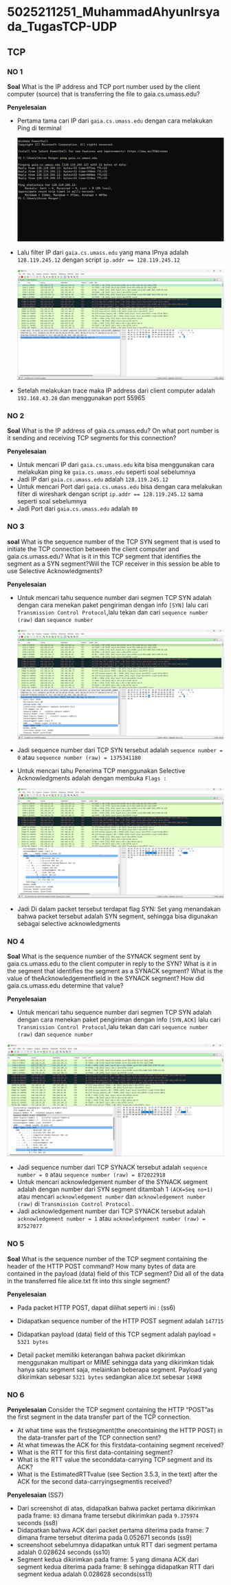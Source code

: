 # 5025211251_MuhammadAhyunIrsyada_TugasTCP-UDP

## TCP 
### NO 1 

**Soal** 
    What is the IP address and TCP port number used by the client computer (source) that is transferring the file to gaia.cs.umass.edu?

**Penyelesaian**
-   Pertama tama cari IP dari `gaia.cs.umass.edu` dengan cara melakukan Ping di terminal

    ![ss](Bukti/tcp01.png)
  
-   Lalu filter IP dari `gaia.cs.umass.edu` yang mana IPnya adalah `128.119.245.12` dengan script `ip.addr == 128.119.245.12`

    ![ss](Bukti/tcp02.png)
  
-   Setelah melakukan trace maka IP address dari client computer adalah `192.168.43.28` dan menggunakan port 55965

### NO 2

**Soal**
    What is the IP address of gaia.cs.umass.edu? On what port number is it sending and receiving TCP segments for this connection?

**Penyelesaian**
-   Untuk mencari IP dari `gaia.cs.umass.edu` kita bisa menggunakan cara melakukan ping ke `gaia.cs.umass.edu` seperti soal sebelumnya 
-   Jadi IP dari `gaia.cs.umass.edu` adalah `128.119.245.12`
-   Untuk mencari Port dari `gaia.cs.umass.edu` bisa dengan cara melakukan filter di wireshark dengan script `ip.addr == 128.119.245.12` sama seperti soal sebelumnya
-   Jadi Port dari `gaia.cs.umass.edu` adalah `80`

### NO 3

**soal**
    What is the sequence number of the TCP SYN segment that is used to initiate the TCP connection between the client computer and gaia.cs.umass.edu? What is it in this TCP segment that identifies the segment as a SYN segment?Will the TCP receiver in this session be able to use Selective Acknowledgments?

**Penyelesaian**
-   Untuk mencari tahu sequence number dari segmen TCP SYN adalah dengan cara menekan paket pengiriman dengan info `[SYN]`  lalu cari `Transmission Control Protocol`,lalu tekan dan cari `sequence number (raw)` dan `sequence number `

    ![ss](Bukti/tcp03.png)
  
-   Jadi sequence number dari TCP SYN tersebut adalah `sequence number = 0` atau `sequence number (raw) = 1375341180`
-   Untuk mencari tahu Penerima TCP menggunakan Selective Acknowledgments adalah dengan membuka `Flags :`

    ![ss](Bukti/tcp04.png)

-   Jadi Di dalam packet tersebut terdapat flag SYN: Set yang menandakan bahwa packet tersebut adalah SYN segment, sehingga bisa digunakan sebagai selective acknowledgments

### NO 4

**Soal**
    What is the sequence number of the SYNACK segment sent by gaia.cs.umass.edu to the client computer in reply to the SYN? What is it in the segment that identifies the segment as a SYNACK segment? What is the value of theAcknowledgementfield in the SYNACK segment? How did gaia.cs.umass.edu determine that value?

**Penyelesaian**   
-    Untuk mencari tahu sequence number dari segmen TCP SYN adalah dengan cara menekan paket pengiriman dengan info `[SYN,ACK]`  lalu cari `Transmission Control Protocol`,lalu tekan dan cari `sequence number (raw)` dan `sequence number `

  ![ss](Bukti/tcp05.png)

-    Jadi sequence number dari TCP SYNACK tersebut adalah `sequence number = 0` atau `sequence number (raw) = 872022918`
-    Untuk mencari acknowledgement number of the SYNACK segment adalah dengan number dari SYN segment ditambah 1 `(ACK=Seq no+1)` atau mencari `acknowledgement number` dan `acknowledgement number (raw)` di `Transmission Control Protocol` .
-    Jadi acknowledgement number dari TCP SYNACK tersebut adalah `acknowledgement number = 1` atau `acknowledgement number (raw) = 87527077`

### NO 5

**Soal**
    What is the sequence number of the TCP segment containing the header of the HTTP POST command? How many bytes of data are contained in the payload (data) field of this TCP segment? Did all of the data in the transferred file alice.txt fit into this single segment?

**Penyelesaian**
-   Pada packet HTTP POST, dapat dilihat seperti ini : (ss6)
    
-   Didapatkan sequence number of the HTTP POST segment adalah `147715`
-   Didapatkan payload (data) field of this TCP segment adalah payload = `5321 bytes`
-   Detail packet memiliki keterangan bahwa packet dikirimkan menggunakan multipart or MIME sehingga data yang dikirimkan tidak hanya satu segment saja, melainkan beberapa segment. Payload yang dikirimkan sebesar `5321 bytes` sedangkan alice.txt sebesar `149KB`

### NO 6

**Penyelesaian**
    Consider the TCP segment containing the HTTP “POST”as the first segment in the data transfer part of the TCP connection.
-    At what time was the firstsegment(the onecontaining the HTTP POST) in the data-transfer part of the TCP connection sent?
-    At what timewas the ACK for this firstdata-containing segment received?
-    What is the RTT for this first data-containing segment?
-    What is the RTT value the seconddata-carrying TCP segment and its ACK?
-    What is the EstimatedRTTvalue (see Section 3.5.3, in the text) after the ACK for the second data-carryingsegmentis received?
       
**Penyelesaian**
 (SS7)
- Dari screenshot di atas, didapatkan bahwa packet pertama dikirimkan pada frame: `83` dimana frame tersebut dikirimkan pada `9.375974` seconds (ss8)
- Didapatkan bahwa ACK dari packet pertama diterima pada frame: 7 dimana frame tersebut diterima pada 0.052671 seconds (ss9)
- screenshoot sebelumnya didapatkan untuk RTT dari segment pertama adalah 0.028624 seconds (ss10)
- Segment kedua dikirimkan pada frame: 5 yang dimana ACK dari segment kedua diterima pada frame: 8 sehingga didapatkan RTT dari segment kedua adalah 0.028628 seconds(ss11)

  
